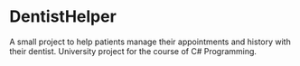 # DentistHelper
A small project to help patients manage their appointments and history with their dentist.
University project for the course of C# Programming.
